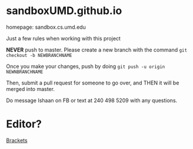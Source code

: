 # sandboxUMD.github.io
homepage: sandbox.cs.umd.edu

Just a few rules when working with this project

<strong>NEVER</strong> push to master. Please create a new branch with the command 
`git checkout -b NEWBRANCHNAME`

Once you make your changes, push by doing `git push -u origin NEWNBRANCHNAME`

Then, submit a pull request for someone to go over, and THEN it will be merged into master.

Do message Ishaan on FB or text at 240 498 5209 with any questions.

# Editor?

<a href = "http://brackets.io/">Brackets</a>
